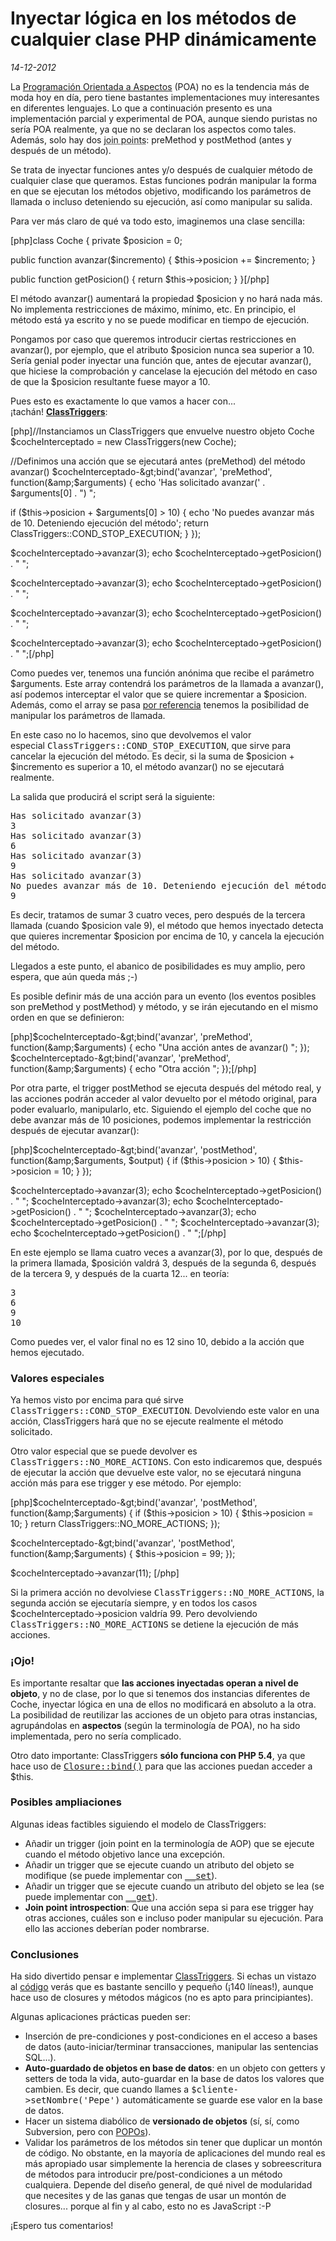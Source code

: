 Inyectar lógica en los métodos de cualquier clase PHP dinámicamente
===================================================================

_14-12-2012_

La [Programación Orientada a Aspectos](http://es.wikipedia.org/wiki/Programaci%C3%B3n_Orientada_a_Aspectos "RTFM!") (POA) no es la tendencia más de moda hoy en día, pero tiene bastantes implementaciones muy interesantes en diferentes lenguajes. Lo que a continuación presento es una implementación parcial y experimental de POA, aunque siendo puristas no sería POA realmente, ya que no se declaran los aspectos como tales. Además, solo hay dos <abbr title="puntos de ejecución donde un aspecto puede ser conectado, como una llamada a un método, el lanzamiento de una excepción o la modificación de un campo">join points</abbr>: preMethod y postMethod (antes y después de un método).

Se trata de inyectar funciones antes y/o después de cualquier método de cualquier clase que queramos. Estas funciones podrán manipular la forma en que se ejecutan los métodos objetivo, modificando los parámetros de llamada o incluso deteniendo su ejecución, así como manipular su salida.

Para ver más claro de qué va todo esto, imaginemos una clase sencilla:

[php]class Coche
{
private $posicion = 0;

public function avanzar($incremento)
{
$this-&gt;posicion += $incremento;
}

public function getPosicion()
{
return $this-&gt;posicion;
}
}[/php]

El método avanzar() aumentará la propiedad $posicion y no hará nada más. No implementa restricciones de máximo, mínimo, etc. En principio, el método está ya escrito y no se puede modificar en tiempo de ejecución.

Pongamos por caso que queremos introducir ciertas restricciones en avanzar(), por ejemplo, que el atributo $posicion nunca sea superior a 10. Sería genial poder inyectar una función que, antes de ejecutar avanzar(), que hiciese la comprobación y cancelase la ejecución del método en caso de que la $posicion resultante fuese mayor a 10.

Pues esto es exactamente lo que vamos a hacer con... ¡tachán! [**ClassTriggers**](https://github.com/isra00/class-triggers):

[php]//Instanciamos un ClassTriggers que envuelve nuestro objeto Coche
$cocheInterceptado = new ClassTriggers(new Coche);

//Definimos una acción que se ejecutará antes (preMethod) del método avanzar()
$cocheInterceptado-&gt;bind('avanzar', 'preMethod', function(&amp;$arguments) {
echo 'Has solicitado avanzar(' . $arguments[0] . &quot;)
&quot;;

if ($this-&gt;posicion + $arguments[0] &gt; 10) {
echo 'No puedes avanzar más de 10. Deteniendo ejecución del método';
return ClassTriggers::COND_STOP_EXECUTION;
}
});

$cocheInterceptado-&gt;avanzar(3);
echo $cocheInterceptado-&gt;getPosicion() . &quot;
&quot;;

$cocheInterceptado-&gt;avanzar(3);
echo $cocheInterceptado-&gt;getPosicion() . &quot;
&quot;;

$cocheInterceptado-&gt;avanzar(3);
echo $cocheInterceptado-&gt;getPosicion() . &quot;
&quot;;

$cocheInterceptado-&gt;avanzar(3);
echo $cocheInterceptado-&gt;getPosicion() . &quot;
&quot;;[/php]

Como puedes ver, tenemos una función anónima que recibe el parámetro $arguments. Este array contendrá los parámetros de la llamada a avanzar(), así podemos interceptar el valor que se quiere incrementar a $posicion. Además, como el array se pasa [por referencia](http://php.net/manual/es/functions.arguments.php#functions.arguments.by-reference "Paso de parámetros por referencia en PHP") tenemos la posibilidad de manipular los parámetros de llamada.

En este caso no lo hacemos, sino que devolvemos el valor especial <kbd>ClassTriggers::COND_STOP_EXECUTION</kbd>, que sirve para cancelar la ejecución del método. Es decir, si la suma de $posicion + $incremento es superior a 10, el método avanzar() no se ejecutará realmente.

La salida que producirá el script será la siguiente:
<pre>Has solicitado avanzar(3)
3
Has solicitado avanzar(3)
6
Has solicitado avanzar(3)
9
Has solicitado avanzar(3)
No puedes avanzar más de 10. Deteniendo ejecución del método
9</pre>
Es decir, tratamos de sumar 3 cuatro veces, pero después de la tercera llamada (cuando $posicion vale 9), el método que hemos inyectado detecta que quieres incrementar $posicion por encima de 10, y cancela la ejecución del método.

Llegados a este punto, el abanico de posibilidades es muy amplio, pero espera, que aún queda más ;-)

Es posible definir más de una acción para un evento (los eventos posibles son preMethod y postMethod) y método, y se irán ejecutando en el mismo orden en que se definieron:

[php]$cocheInterceptado-&gt;bind('avanzar', 'preMethod', function(&amp;$arguments) {
echo &quot;Una acción antes de avanzar()
&quot;;
});
$cocheInterceptado-&gt;bind('avanzar', 'preMethod', function(&amp;$arguments) {
echo &quot;Otra acción
&quot;;
});[/php]

Por otra parte, el trigger postMethod se ejecuta después del método real, y las acciones podrán acceder al valor devuelto por el método original, para poder evaluarlo, manipularlo, etc. Siguiendo el ejemplo del coche que no debe avanzar más de 10 posiciones, podemos implementar la restricción después de ejecutar avanzar():

[php]$cocheInterceptado-&gt;bind('avanzar', 'postMethod', function(&amp;$arguments, $output) {
if ($this-&gt;posicion &gt; 10)
{
$this-&gt;posicion = 10;
}
});

$cocheInterceptado-&gt;avanzar(3);
echo $cocheInterceptado-&gt;getPosicion() . &quot;
&quot;;
$cocheInterceptado-&gt;avanzar(3);
echo $cocheInterceptado-&gt;getPosicion() . &quot;
&quot;;
$cocheInterceptado-&gt;avanzar(3);
echo $cocheInterceptado-&gt;getPosicion() . &quot;
&quot;;
$cocheInterceptado-&gt;avanzar(3);
echo $cocheInterceptado-&gt;getPosicion() . &quot;
&quot;;[/php]

En este ejemplo se llama cuatro veces a avanzar(3), por lo que, después de la primera llamada, $posición valdrá 3, después de la segunda 6, después de la tercera 9, y después de la cuarta 12... en teoría:
<pre>3
6
9
10</pre>
Como puedes ver, el valor final no es 12 sino 10, debido a la acción que hemos ejecutado.

### Valores especiales

Ya hemos visto por encima para qué sirve <kbd>ClassTriggers::COND_STOP_EXECUTION</kbd>. Devolviendo este valor en una acción, ClassTriggers hará que no se ejecute realmente el método solicitado.

Otro valor especial que se puede devolver es <kbd>ClassTriggers::NO_MORE_ACTIONS</kbd>. Con esto indicaremos que, después de ejecutar la acción que devuelve este valor, no se ejecutará ninguna acción más para ese trigger y ese método. Por ejemplo:

[php]$cocheInterceptado-&gt;bind('avanzar', 'postMethod', function(&amp;$arguments) {
if ($this-&gt;posicion &gt; 10)
{
$this-&gt;posicion = 10;
}
return ClassTriggers::NO_MORE_ACTIONS;
});

$cocheInterceptado-&gt;bind('avanzar', 'postMethod', function(&amp;$arguments) {
$this-&gt;posicion = 99;
});

$cocheInterceptado-&gt;avanzar(11);
[/php]

Si la primera acción no devolviese <kbd>ClassTriggers::NO_MORE_ACTIONS</kbd>, la segunda acción se ejecutaría siempre, y en todos los casos $cocheInterceptado-&gt;posicion valdría 99. Pero devolviendo <kbd>ClassTriggers::NO_MORE_ACTIONS</kbd> se detiene la ejecución de más acciones.

### ¡Ojo!

Es importante resaltar que **las acciones inyectadas operan a nivel de objeto**, y no de clase, por lo que si tenemos dos instancias diferentes de Coche, inyectar lógica en una de ellos no modificará en absoluto a la otra. La posibilidad de reutilizar las acciones de un objeto para otras instancias, agrupándolas en **aspectos** (según la terminología de POA), no ha sido implementada, pero no sería complicado.

Otro dato importante: ClassTriggers **sólo funciona con PHP 5.4**, ya que hace uso de <kbd>[Closure::bind()](http://php.net/manual/es/closure.bind.php)</kbd> para que las acciones puedan acceder a $this.

### Posibles ampliaciones

Algunas ideas factibles siguiendo el modelo de ClassTriggers:

*   Añadir un trigger (join point en la terminología de AOP) que se ejecute cuando el método objetivo lance una excepción.
*   Añadir un trigger que se ejecute cuando un atributo del objeto se modifique (se puede implementar con <kbd>[__set](http://php.net/manual/es/language.oop5.overloading.php#object.set)</kbd>).
*   Añadir un trigger que se ejecute cuando un atributo del objeto se lea (se puede implementar con <kbd>[__get](http://php.net/manual/es/language.oop5.overloading.php#object.get)</kbd>).
*   **Join point introspection**: Que una acción sepa si para ese trigger hay otras acciones, cuáles son e incluso poder manipular su ejecución. Para ello las acciones deberían poder nombrarse.

### Conclusiones

Ha sido divertido pensar e implementar [ClassTriggers](https://github.com/isra00/class-triggers). Si echas un vistazo al [código](https://github.com/isra00/class-triggers/blob/master/src/ClassTriggers/ClassTriggers.php) verás que es bastante sencillo y pequeño (¡140 líneas!), aunque hace uso de closures y métodos mágicos (no es apto para principiantes).

Algunas aplicaciones prácticas pueden ser:

*   Inserción de pre-condiciones y post-condiciones en el acceso a bases de datos (auto-iniciar/terminar transacciones, manipular las sentencias SQL...).
*   **Auto-guardado de objetos en base de datos**: en un objeto con getters y setters de toda la vida, auto-guardar en la base de datos los valores que cambien. Es decir, que cuando llames a <kbd>$cliente-&gt;setNombre('Pepe')</kbd> automáticamente se guarde ese valor en la base de datos.
*   Hacer un sistema diabólico de **versionado de objetos** (sí, sí, como Subversion, pero con [POPOs](http://www.javaleaks.org/open-source/php/plain-old-php-object.html)).
*   Validar los parámetros de los métodos sin tener que duplicar un montón de código.
No obstante, en la mayoría de aplicaciones del mundo real es más apropiado usar simplemente la herencia de clases y sobreescritura de métodos para introducir pre/post-condiciones a un método cualquiera. Depende del diseño general, de qué nivel de modularidad que necesites y de las ganas que tengas de usar un montón de closures... porque al fin y al cabo, esto no es JavaScript :-P

¡Espero tus comentarios!